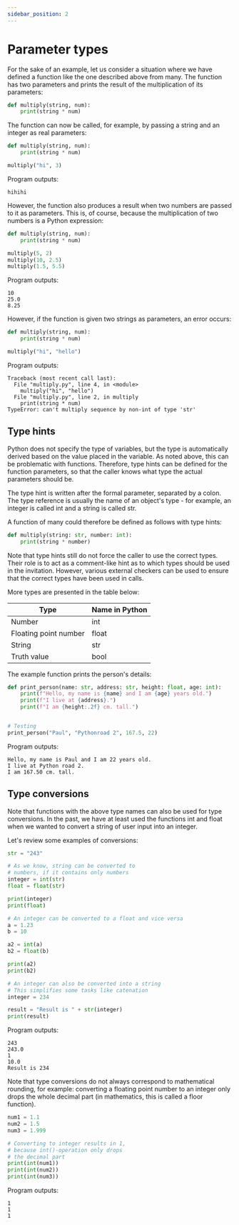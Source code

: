 ```yaml
---
sidebar_position: 2
---
```


# Parameter types

For the sake of an example, let us consider a situation where we have defined a function like the one described above from many. The function has two parameters and prints the result of the multiplication of its parameters:

```python 
def multiply(string, num):
    print(string * num)
 ```

The function can now be called, for example, by passing a string and an integer as real parameters:

```python 
def multiply(string, num):
    print(string * num)

multiply("hi", 3)
 ```

Program outputs:
```
hihihi
 ```

However, the function also produces a result when two numbers are passed to it as parameters. This is, of course, because the multiplication of two numbers is a Python expression:

```python 
def multiply(string, num):
    print(string * num)

multiply(5, 2)
multiply(10, 2.5)
multiply(1.5, 5.5)
 ```

Program outputs:
``` 
10
25.0
8.25
 ```

However, if the function is given two strings as parameters, an error occurs:

```python 
def multiply(string, num):
    print(string * num)

multiply("hi", "hello")
 ```

Program outputs:
``` 
Traceback (most recent call last):
  File "multiply.py", line 4, in <module>
    multiply("hi", "hello")
  File "multiply.py", line 2, in multiply
    print(string * num)
TypeError: can't multiply sequence by non-int of type 'str'
 ```

## Type hints

Python does not specify the type of variables, but the type is automatically derived based on the value placed in the variable. As noted above, this can be problematic with functions. Therefore, type hints can be defined for the function parameters, so that the caller knows what type the actual parameters should be.

The type hint is written after the formal parameter, separated by a colon. The type reference is usually the name of an object's type - for example, an integer is called int and a string is called str.

A function of many could therefore be defined as follows with type hints:

```python 
def multiply(string: str, number: int):
    print(string * number)
 ```

Note that type hints still do not force the caller to use the correct types. Their role is to act as a comment-like hint as to which types should be used in the invitation. However, various external checkers can be used to ensure that the correct types have been used in calls.

More types are presented in the table below:

| Type | Name in Python |
| ---- | -------------- |
| Number | int |
|Floating point number | float |
| String | str |
| Truth value | bool |

The example function prints the person's details:
```python 
def print_person(name: str, address: str, height: float, age: int):
    print(f"Hello, my name is {name} and I am {age} years old.")
    print(f"I live at {address}.")
    print(f"I am {height:.2f} cm. tall.")


# Testing
print_person("Paul", "Pythonroad 2", 167.5, 22)
 ```

Program outputs:
```
Hello, my name is Paul and I am 22 years old.
I live at Python road 2.
I am 167.50 cm. tall.
 ```

## Type conversions

Note that functions with the above type names can also be used for type conversions. In the past, we have at least used the functions int and float when we wanted to convert a string of user input into an integer.

Let's review some examples of conversions:

```python 
str = "243"

# As we know, string can be converted to
# numbers, if it contains only numbers
integer = int(str)
float = float(str)

print(integer)
print(float)

# An integer can be converted to a float and vice versa
a = 1.23
b = 10

a2 = int(a)
b2 = float(b)

print(a2)
print(b2)

# An integer can also be converted into a string
# This simplifies some tasks like catenation
integer = 234

result = "Result is " + str(integer)
print(result)
 ```

Program outputs:
```
243
243.0
1
10.0
Result is 234
 ```

Note that type conversions do not always correspond to mathematical rounding, for example: converting a floating point number to an integer only drops the whole decimal part (in mathematics, this is called a floor function).

```python 
num1 = 1.1
num2 = 1.5
num3 = 1.999

# Converting to integer results in 1,
# because int()-operation only drops
# the decimal part
print(int(num1))
print(int(num2))
print(int(num3))
 ```

Program outputs:
```
1
1
1
 ```